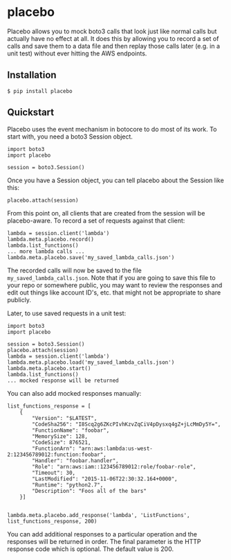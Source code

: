 placebo
=======

Placebo allows you to mock boto3 calls that look just like normal calls but
actually have no effect at all.  It does this by allowing you to record a set
of calls and save them to a data file and then replay those calls later
(e.g. in a unit test) without ever hitting the AWS endpoints.

Installation
------------

```
$ pip install placebo
```

Quickstart
----------

Placebo uses the event mechanism in botocore to do most of its work.  To start
with, you need a boto3 Session object.

```
import boto3
import placebo

session = boto3.Session()
```

Once you have a Session object, you can tell placebo about the Session like
this:

```
placebo.attach(session)
```

From this point on, all clients that are created from the session will be
placebo-aware.  To record a set of requests against that client:

```
lambda = session.client('lambda')
lambda.meta.placebo.record()
lambda.list_functions()
... more lambda calls ...
lambda.meta.placebo.save('my_saved_lambda_calls.json')
```

The recorded calls will now be saved to the file
``my_saved_lambda_calls.json``.  Note that if you are going to save this file
to your repo or somewhere public, you may want to review the responses and edit
out things like account ID's, etc. that might not be appropriate to share
publicly.

Later, to use saved requests in a unit test:

```
import boto3
import placebo

session = boto3.Session()
placebo.attach(session)
lambda = session.client('lambda')
lambda.meta.placebo.load('my_saved_lambda_calls.json')
lambda.meta.placebo.start()
lambda.list_functions()
... mocked response will be returned
```

You can also add mocked responses manually:

```
list_functions_response = [
    {
        "Version": "$LATEST", 
        "CodeSha256": "I8Scq2g6ZKcPIvhKzvZqCiV4pDysxq4gZ+jLcMmDy5Y=", 
        "FunctionName": "foobar", 
        "MemorySize": 128, 
        "CodeSize": 876521, 
        "FunctionArn": "arn:aws:lambda:us-west-2:123456789012:function:foobar", 
        "Handler": "foobar.handler", 
        "Role": "arn:aws:iam::123456789012:role/foobar-role", 
        "Timeout": 30, 
        "LastModified": "2015-11-06T22:30:32.164+0000", 
        "Runtime": "python2.7", 
        "Description": "Foos all of the bars"
    }]

    
lambda.meta.placebo.add_response('lambda', 'ListFunctions', list_functions_response, 200)
```

You can add additional responses to a particular operation and the responses
will be returned in order.  The final parameter is the HTTP response code which
is optional.  The default value is 200.


    

